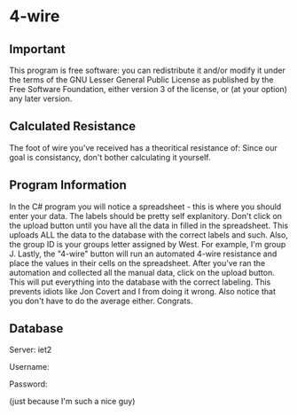 # 4-wire

## Important
This program is free software: you can redistribute it and/or modify
it under the terms of the GNU Lesser General Public License as published 
by the Free Software Foundation, either version 3 of the license, or
(at your option) any later version.

## Calculated Resistance
The foot of wire you've received has a theoritical resistance of:
Since our goal is consistancy, don't bother calculating it yourself.

## Program Information
In the C# program you will notice a spreadsheet - this is where you should
enter your data. The labels should be pretty self explanitory.
Don't click on the upload button until you have all the data in filled in
the spreadsheet. This uploads ALL the data to the database with the correct
labels and such. Also, the group ID is your groups letter assigned by West.
For example, I'm group J.
Lastly, the "4-wire" button will run an automated 4-wire resistance and 
place the values in their cells on the spreadsheet.
After you've ran the automation and collected all the manual data, click on 
the upload button. This will put everything into the database with the 
correct labeling. This prevents idiots like Jon Covert and I from doing it 
wrong. Also notice that you don't have to do the average either. Congrats.

## Database
Server: iet2

Username:

Password: 

(just because I'm such a nice guy)

